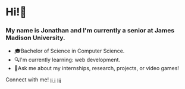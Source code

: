 <h1>Hi!👋</h1>
<h3>My name is Jonathan and I'm currently a senior at James Madison University.</h3>

<ul>
  <li>🎓Bachelor of Science in Computer Science.</li>
  <li>🔍I'm currently learning: web development.
  <li>💬Ask me about my internships, research, projects, or video games!</l1>   
</ul>

<p>
Connect with me!
<a href=mailto:li.jonathancj@gmail.com target="blank"><img align="center" src=https://cdn.jsdelivr.net/npm/simple-icons@3.0.1/icons/gmail.svg alt="li.jonathancj" height="15" width="15" /></a>
<a href=https://linkedin.com/in/lijonathancj target="blank"><img align="center" src=https://cdn.jsdelivr.net/npm/simple-icons@3.0.1/icons/linkedin.svg alt="lijonathancj" height="15" width="15" /></a>
</p>
